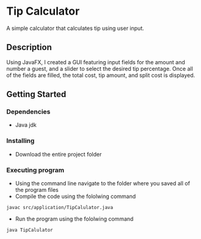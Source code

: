# Tip Calculator

A simple calculator that calculates tip using user input.

## Description

Using JavaFX, I created a GUI featuring input fields for the amount and number a guest, and a slider to select the desired tip percentage. Once all of the fields are filled, the total cost, tip amount, and split cost is displayed.

## Getting Started

### Dependencies

* Java jdk

### Installing

* Download the entire project folder 

### Executing program

* Using the command line navigate to the folder where you saved all of the program files
* Compile the code using the fololwing command
```
javac src/application/TipCalulator.java
```
* Run the program using the fololwing command
```
java TipCalulator
```
